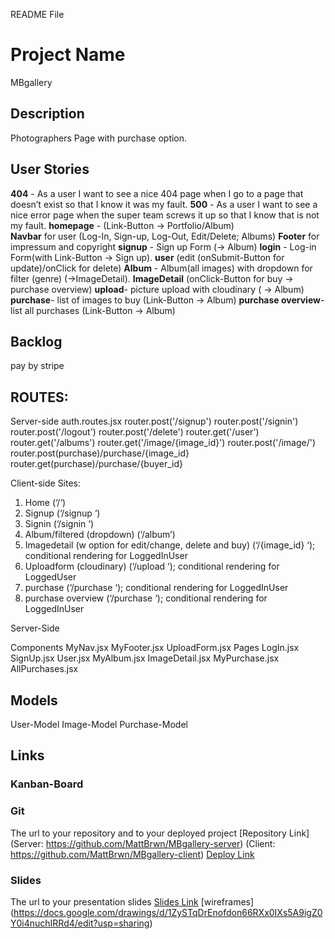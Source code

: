 README File


# Project Name
MBgallery

## Description

Photographers Page with purchase option.
 
## User Stories

**404** - As a user I want to see a nice 404 page when I go to a page that doesn’t exist so that I know it was my fault. 
**500** - As a user I want to see a nice error page when the super team screws it up so that I know that is not my fault.
**homepage** - (Link-Button -> Portfolio/Album)   
**Navbar** for user (Log-In, Sign-up, Log-Out, Edit/Delete; Albums)
**Footer** for impressum and copyright
**signup** - Sign up Form (-> Album)
**login** - Log-in Form(with Link-Button -> Sign up).
**user** (edit (onSubmit-Button for update)/onClick for delete)
**Album** - Album(all images) with dropdown for filter (genre) (->ImageDetail).
**ImageDetail** (onClick-Button for buy -> purchase overview)
**upload**-  picture upload with cloudinary ( -> Album)
**purchase**- list of images to buy (Link-Button -> Album) 
**purchase overview**- list all purchases (Link-Button -> Album) 


## Backlog
pay by stripe


## ROUTES:

Server-side
auth.routes.jsx
router.post('/signup')
router.post('/signin')
router.post('/logout')
router.post('/delete')
router.get('/user')
router.get('/albums')
router.get('/image/{image_id}')
router.post('/image/')
router.post(purchase)/purchase/{image_id}
router.get(purchase)/purchase/{buyer_id}


Client-side
	Sites:
1. Home (‘/‘)
2. Signup (‘/signup ‘)
3. Signin (‘/signin ‘)
5. Album/filtered (dropdown) (‘/album’)
6. Imagedetail (w option for edit/change, delete and buy)  (‘/{image_id} ‘); 
    conditional rendering for LoggedInUser
7. Uploadform (cloudinary)  (‘/upload ‘); conditional rendering for LoggedUser
8. purchase  (‘/purchase ‘); conditional rendering for LoggedInUser
9. purchase overview  (‘/purchase ‘);  conditional rendering for LoggedInUser


Server-Side

Components 
MyNav.jsx
MyFooter.jsx
UploadForm.jsx
Pages
LogIn.jsx
SignUp.jsx
User.jsx
MyAlbum.jsx
ImageDetail.jsx
MyPurchase.jsx
AllPurchases.jsx



## Models

User-Model
Image-Model
Purchase-Model


## Links

### Kanban-Board



### Git
The url to your repository and to your deployed project
[Repository Link]
(Server: https://github.com/MattBrwn/MBgallery-server)
(Client: https://github.com/MattBrwn/MBgallery-client)
[Deploy Link](https://)

### Slides

The url to your presentation slides
[Slides Link]()
[wireframes] (https://docs.google.com/drawings/d/1ZySTqDrEnofdon66RXx0IXs5A9igZ0Y0i4nuchIRRd4/edit?usp=sharing)
